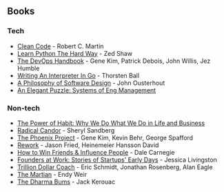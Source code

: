 ## Books

### Tech

- [Clean Code](https://drive.google.com/file/d/1FqZi79CPc6twRP7S9XCYkWxhhAVS7H7b/view?usp=sharing) - Robert C. Martin
- [Learn Python The Hard Way](https://drive.google.com/file/d/1hLJ5uiWOSFZNNlIb1NdZe7xfQIu3JRQr/view?usp=sharing) - Zed Shaw
- [The DevOps Handbook](https://www.amazon.com/DevOps-Handbook-World-Class-Reliability-Organizations/dp/1942788002) - Gene Kim, Patrick Debois, John Willis, Jez Humble
- [Writing An Interpreter In Go](https://interpreterbook.com/) - Thorsten Ball
- [A Philosophy of Software Design](https://www.amazon.com/Philosophy-Software-Design-John-Ousterhout/dp/1732102201) - John Ousterhout
- [An Elegant Puzzle: Systems of Eng Management](https://lethain.com/elegant-puzzle/)

### Non-tech

- [The Power of Habit: Why We Do What We Do in Life and Business](https://www.amazon.com/Power-Habit-What-Life-Business-ebook/dp/B0055PGUYU)
- [Radical Candor](https://www.radicalcandor.com/) - Sheryl Sandberg
- [The Phoenix Project](https://www.amazon.com/Phoenix-Project-DevOps-Helping-Business-ebook/dp/B078Y98RG8/) -  Gene Kim,  Kevin Behr, George Spafford
- [Rework](https://www.amazon.com/Rework-Jason-Fried/dp/0307463745) - Jason Fried, Heinemeier Hansson David
- [How to Win Friends & Influence People](https://www.amazon.com/How-Win-Friends-Influence-People/dp/0671027034) - Dale Carnegie
- [Founders at Work: Stories of Startups' Early Days](https://www.amazon.de/gp/product/1430210788) - Jessica Livingston
- [Trillion Dollar Coach](https://www.amazon.de/gp/product/1473675979/) - Eric Schmidt, Jonathan Rosenberg, Alan Eagle
- [The Martian](https://www.amazon.com/Martian-Novel-Andy-Weir-ebook/dp/B00EMXBDMA) - Endy Weir
- [The Dharma Bums](https://en.wikipedia.org/wiki/The_Dharma_Bums) - Jack Kerouac